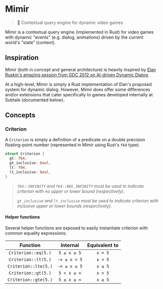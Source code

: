 # Mimir

> 🧠 Contextual query engine for dynamic video games

Mimir is a contextual query engine (implemented in Rust) for video games with dynamic "events" (e.g. dialog, animations) driven by the current world's "state" (context).

## Inspiration

Mimir (both in concept and general architecture) is heavily inspired by [Elan Ruskin's amazing session from GDC 2012 on AI-driven Dynamic Dialog][gdc].

At a high-level, Mimir is simply a Rust implementation of Elan's proposed system for dynamic dialog. However, Mimir does offer some differences and/or extensions that cater specifically to games developed internally at Subtale (documented below).

## Concepts

### Criterion

A `Criterion` is simply a definition of a predicate on a double precision floating-point number (represented in Mimir using Rust's `f64` type).

```rs
struct Criterion {
  gt: f64,
  gt_inclusive: bool,
  lt: f64,
  lt_inclusive: bool,
}
```

> *`f64::INFINITY` and `f64::NEG_INFINITY` must be used to indicate criterion with no upper or lower bound (respectively).*
>
> *`gt_inclusive` and `lt_inclusive` must be used to indicate criterion with inclusive upper or lower bounds (respectively).*

#### Helper functions

Several helper functions are exposed to easily instantiate criterion with common equality expressions:

| Function             | Internal     | Equivalent to |
| :------------------: | :----------: | :-----------: |
| `Criterion::eq(5.)`  | `5 ≤ x ≤ 5`  | `x = 5`       |
| `Criterion::lt(5.)`  | `-∞ ≤ x < 5` | `x < 5`       |
| `Criterion::lte(5.)` | `-∞ ≤ x ≤ 5` | `x ≤ 5`       |
| `Criterion::gt(5.)`  | `5 < x ≤ ∞`  | `x > 5`       |
| `Criterion::gte(5.)` | `5 ≤ x ≤ ∞`  | `x ≥ 5`       |

[gdc]: https://www.youtube.com/watch?v=tAbBID3N64A

